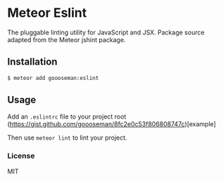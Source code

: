 # Meteor Eslint

The pluggable linting utility for JavaScript and JSX. Package source adapted from the Meteor jshint package.

## Installation

```sh
$ meteor add goooseman:eslint
```

## Usage

Add an `.eslintrc` file to your project root (https://gist.github.com/goooseman/8fc2e0c53f806808747c)[example]

Then use `meteor lint` to lint your project.

### License

MIT